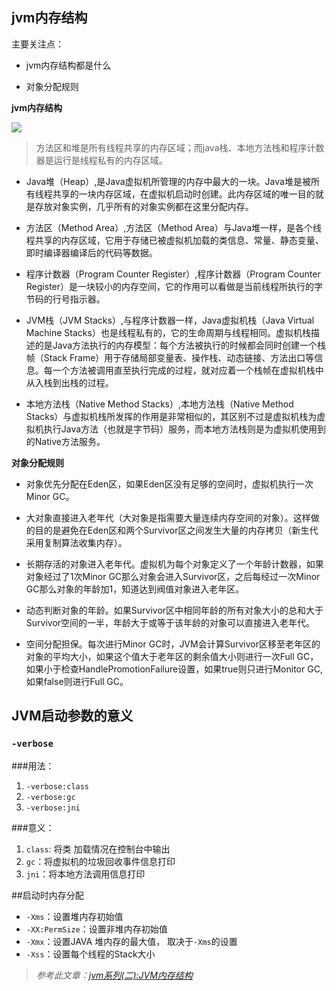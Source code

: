 ## jvm内存结构

主要关注点：

- jvm内存结构都是什么

- 对象分配规则

**jvm内存结构**

![](http://www.ityouknow.com/assets/images/2017/jvm/structure.png)

> 方法区和堆是所有线程共享的内存区域；而java栈、本地方法栈和程序计数器是运行是线程私有的内存区域。

- Java堆（Heap）,是Java虚拟机所管理的内存中最大的一块。Java堆是被所有线程共享的一块内存区域，在虚拟机启动时创建。此内存区域的唯一目的就是存放对象实例，几乎所有的对象实例都在这里分配内存。

- 方法区（Method Area）,方法区（Method Area）与Java堆一样，是各个线程共享的内存区域，它用于存储已被虚拟机加载的类信息、常量、静态变量、即时编译器编译后的代码等数据。

- 程序计数器（Program Counter Register）,程序计数器（Program Counter Register）是一块较小的内存空间，它的作用可以看做是当前线程所执行的字节码的行号指示器。

- JVM栈（JVM Stacks）,与程序计数器一样，Java虚拟机栈（Java Virtual Machine Stacks）也是线程私有的，它的生命周期与线程相同。虚拟机栈描述的是Java方法执行的内存模型：每个方法被执行的时候都会同时创建一个栈帧（Stack Frame）用于存储局部变量表、操作栈、动态链接、方法出口等信息。每一个方法被调用直至执行完成的过程，就对应着一个栈帧在虚拟机栈中从入栈到出栈的过程。

- 本地方法栈（Native Method Stacks）,本地方法栈（Native Method Stacks）与虚拟机栈所发挥的作用是非常相似的，其区别不过是虚拟机栈为虚拟机执行Java方法（也就是字节码）服务，而本地方法栈则是为虚拟机使用到的Native方法服务。

**对象分配规则**

- 对象优先分配在Eden区，如果Eden区没有足够的空间时，虚拟机执行一次Minor GC。

- 大对象直接进入老年代（大对象是指需要大量连续内存空间的对象）。这样做的目的是避免在Eden区和两个Survivor区之间发生大量的内存拷贝（新生代采用复制算法收集内存）。

- 长期存活的对象进入老年代。虚拟机为每个对象定义了一个年龄计数器，如果对象经过了1次Minor GC那么对象会进入Survivor区，之后每经过一次Minor GC那么对象的年龄加1，知道达到阀值对象进入老年区。

- 动态判断对象的年龄。如果Survivor区中相同年龄的所有对象大小的总和大于Survivor空间的一半，年龄大于或等于该年龄的对象可以直接进入老年代。

- 空间分配担保。每次进行Minor GC时，JVM会计算Survivor区移至老年区的对象的平均大小，如果这个值大于老年区的剩余值大小则进行一次Full GC，如果小于检查HandlePromotionFailure设置，如果true则只进行Monitor GC,如果false则进行Full GC。

##  JVM启动参数的意义
### `-verbose`

###用法：

1. `-verbose:class`
2. `-verbose:gc`
3. `-verbose:jni`

###意义：

1. `class`: 将类 加载情况在控制台中输出
2. `gc`：将虚拟机的垃圾回收事件信息打印
3. `jni`：将本地方法调用信息打印

##启动时内存分配
- `-Xms`：设置堆内存初始值
- `-XX:PermSize`：设置非堆内存初始值
- `-Xmx`：设置JAVA 堆内存的最大值， 取决于`-Xms`的设置
- `-Xss`：设置每个线程的Stack大小


> *参考此文章：[jvm系列(二):JVM内存结构](http://www.cnblogs.com/ityouknow/p/5610232.html)*


